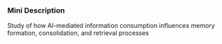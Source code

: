 ### Mini Description

Study of how AI-mediated information consumption influences memory formation, consolidation, and retrieval processes
